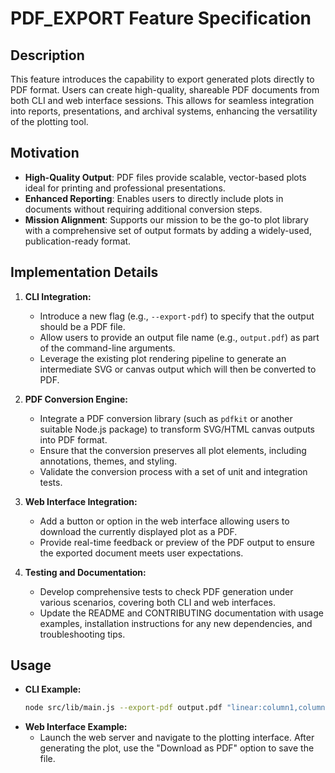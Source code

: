 # PDF_EXPORT Feature Specification

## Description
This feature introduces the capability to export generated plots directly to PDF format. Users can create high-quality, shareable PDF documents from both CLI and web interface sessions. This allows for seamless integration into reports, presentations, and archival systems, enhancing the versatility of the plotting tool.

## Motivation
- **High-Quality Output**: PDF files provide scalable, vector-based plots ideal for printing and professional presentations.
- **Enhanced Reporting**: Enables users to directly include plots in documents without requiring additional conversion steps.
- **Mission Alignment**: Supports our mission to be the go-to plot library with a comprehensive set of output formats by adding a widely-used, publication-ready format.

## Implementation Details
1. **CLI Integration:**
   - Introduce a new flag (e.g., `--export-pdf`) to specify that the output should be a PDF file.
   - Allow users to provide an output file name (e.g., `output.pdf`) as part of the command-line arguments.
   - Leverage the existing plot rendering pipeline to generate an intermediate SVG or canvas output which will then be converted to PDF.

2. **PDF Conversion Engine:**
   - Integrate a PDF conversion library (such as `pdfkit` or another suitable Node.js package) to transform SVG/HTML canvas outputs into PDF format.
   - Ensure that the conversion preserves all plot elements, including annotations, themes, and styling.
   - Validate the conversion process with a set of unit and integration tests.

3. **Web Interface Integration:**
   - Add a button or option in the web interface allowing users to download the currently displayed plot as a PDF.
   - Provide real-time feedback or preview of the PDF output to ensure the exported document meets user expectations.

4. **Testing and Documentation:**
   - Develop comprehensive tests to check PDF generation under various scenarios, covering both CLI and web interfaces.
   - Update the README and CONTRIBUTING documentation with usage examples, installation instructions for any new dependencies, and troubleshooting tips.

## Usage
- **CLI Example:**
  ```bash
  node src/lib/main.js --export-pdf output.pdf "linear:column1,column2,-10,10,1"
  ```
- **Web Interface Example:**
   - Launch the web server and navigate to the plotting interface. After generating the plot, use the "Download as PDF" option to save the file.

